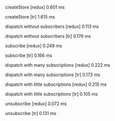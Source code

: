 createStore [redux] 0.601 ms

createStore [tr] 1.615 ms

dispatch without subscribers [redux] 0.113 ms

dispatch without subscribers [tr] 0.176 ms

subscribe [redux] 0.249 ms

subscribe [tr] 0.166 ms

dispatch with many subscriptions [redux] 0.222 ms

dispatch with many subscriptions [tr] 0.173 ms

dispatch with little subscriptions [redux] 0.215 ms

dispatch with little subscriptions [tr] 0.105 ms

unsubscribe [redux] 0.072 ms

unsubscribe [tr] 0.131 ms

